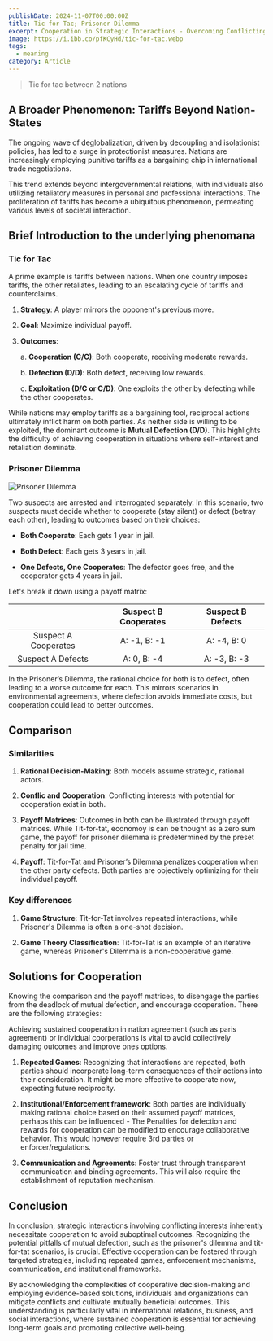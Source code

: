 ```yaml
---
publishDate: 2024-11-07T00:00:00Z
title: Tic for Tac; Prisoner Dilemma
excerpt: Cooperation in Strategic Interactions - Overcoming Conflicting Interests
image: https://i.ibb.co/pfKCyHd/tic-for-tac.webp
tags:
  - meaning
category: Article
---
```


> Tic for tac between 2 nations

## A Broader Phenomenon: Tariffs Beyond Nation-States

The ongoing wave of deglobalization, driven by decoupling and isolationist policies, has led to a surge in protectionist measures. Nations are increasingly employing punitive tariffs as a bargaining chip in international trade negotiations.

This trend extends beyond intergovernmental relations, with individuals also utilizing retaliatory measures in personal and professional interactions. The proliferation of tariffs has become a ubiquitous phenomenon, permeating various levels of societal interaction.

## Brief Introduction to the underlying phenomana
### Tic for Tac

A prime example is tariffs between nations. When one country imposes tariffs, the other retaliates, leading to an escalating cycle of tariffs and counterclaims.

1. **Strategy**: A player mirrors the opponent's previous move.
2. **Goal**: Maximize individual payoff.
3. **Outcomes**:

    a. **Cooperation (C/C)**: Both cooperate, receiving moderate rewards.

    b. **Defection (D/D)**: Both defect, receiving low rewards.

    c. **Exploitation (D/C or C/D)**: One exploits the other by defecting while the other cooperates.

While nations may employ tariffs as a bargaining tool, reciprocal actions ultimately inflict harm on both parties. As neither side is willing to be exploited, the dominant outcome is **Mutual Defection (D/D)**. This highlights the difficulty of achieving cooperation in situations where self-interest and retaliation dominate.

### Prisoner Dilemma

![Prisoner Dilemma](https://i.ibb.co/BcFpGMy/in-a-dimly-lit-interrogation-room-two.jpg "Prisoner Dilemma")

Two suspects are arrested and interrogated separately. In this scenario, two suspects must decide whether to cooperate (stay silent) or defect (betray each other), leading to outcomes based on their choices:

- **Both Cooperate**: Each gets 1 year in jail.

-  **Both Defect**: Each gets 3 years in jail.

- **One Defects, One Cooperates**: The defector goes free, and the cooperator gets 4 years in jail.

Let's break it down using a payoff matrix:

|                      | Suspect B Cooperates | Suspect B Defects |
|:--------------------:|:--------------------:|:-----------------:|
| Suspect A Cooperates | A: -1, B: -1         | A: -4, B: 0       |
| Suspect A Defects    | A: 0, B: -4          | A: -3, B: -3      |


In the Prisoner’s Dilemma, the rational choice for both is to defect, often leading to a worse outcome for each. This mirrors scenarios in environmental agreements, where defection avoids immediate costs, but cooperation could lead to better outcomes.


## Comparison

### Similarities

1. **Rational Decision-Making**: Both models assume strategic, rational actors.

2. **Conflic and Cooperation**: Conflicting interests with potential for cooperation exist in both.

3. **Payoff Matrices**: Outcomes in both can be illustrated through payoff matrices. While Tit-for-tat, economoy is can be thought as a zero sum game, the payoff for prisoner dilemma is predetermined by the preset penalty for jail time.

3. **Payoff**: Tit-for-Tat and Prisoner’s Dilemma penalizes cooperation when the other party defects. Both parties are objectively optimizing for their individual payoff.

### Key differences

1. **Game Structure**: Tit-for-Tat involves repeated interactions, while Prisoner's Dilemma is often a one-shot decision.

2. **Game Theory Classification**: Tit-for-Tat is an example of an iterative game, whereas Prisoner's Dilemma is a non-cooperative game.


## Solutions for Cooperation

Knowing the comparison and the payoff matrices, to disengage the parties from the deadlock of mutual defection, and encourage cooperation. There are the following strategies:

Achieving sustained cooperation in nation agreement (such as paris agreement) or individual coorperations is vital to avoid collectively damaging outcomes and improve ones options.

1. **Repeated Games**: Recognizing that interactions are repeated, both parties should incorperate long-term consequences of their actions into their consideration. It might be more effective to cooperate now, expecting future reciprocity.

2. **Institutional/Enforcement framework**: Both parties are individually making rational choice based on their assumed payoff matrices, perhaps this can be influenced - The Penalties for defection and rewards for cooperation can be modified to encourage collaborative behavior. This would however require 3rd parties or enforcer/regulations.

3. **Communication and Agreements**: Foster trust through transparent communication and binding agreements. This will also require the establishment of reputation mechanism.



## Conclusion

In conclusion, strategic interactions involving conflicting interests inherently necessitate cooperation to avoid suboptimal outcomes. Recognizing the potential pitfalls of mutual defection, such as the prisoner's dilemma and tit-for-tat scenarios, is crucial. Effective cooperation can be fostered through targeted strategies, including repeated games, enforcement mechanisms, communication, and institutional frameworks.

By acknowledging the complexities of cooperative decision-making and employing evidence-based solutions, individuals and organizations can mitigate conflicts and cultivate mutually beneficial outcomes. This understanding is particularly vital in international relations, business, and social interactions, where sustained cooperation is essential for achieving long-term goals and promoting collective well-being.


